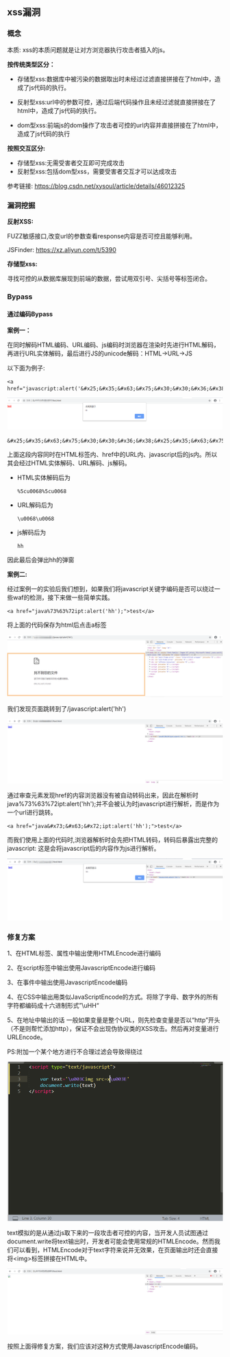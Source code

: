 ## xss漏洞

### 概念

本质: xss的本质问题就是让对方浏览器执行攻击者插入的js。  

**按传统类型区分：**

* 存储型xss:数据库中被污染的数据取出时未经过过滤直接拼接在了html中，造成了js代码的执行。

* 反射型xss:url中的参数可控，通过后端代码操作且未经过滤就直接拼接在了html中，造成了js代码的执行。
* dom型xss:前端js的dom操作了攻击者可控的url内容并直接拼接在了html中，造成了js代码的执行

**按照交互区分:**

* 存储型xss:无需受害者交互即可完成攻击
* 反射型xss:包括dom型xss，需要受害者交互才可以达成攻击

参考链接: https://blog.csdn.net/xysoul/article/details/46012325 

### 漏洞挖掘

**反射XSS:**

FUZZ敏感接口,改变url的参数查看response内容是否可控且能够利用。

JSFinder: https://xz.aliyun.com/t/5390 

**存储型xss:**

寻找可控的从数据库展现到前端的数据，尝试用双引号、尖括号等标签闭合。

### Bypass

#### 通过编码Bypass

**案例一：**

在同时解码HTML编码、URL编码、js编码时浏览器在渲染时先进行HTML解码，再进行URL实体解码，最后进行JS的unicode解码：HTML->URL->JS

以下面为例子:

```
<a href="javascript:alert('&#x25;&#x35;&#x63;&#x75;&#x30;&#x30;&#x36;&#x38;&#x25;&#x35;&#x63;&#x75;&#x30;&#x30;&#x36;&#x38;');">test</a>
```

![](media\2019-12-30-01.png)

```
&#x25;&#x35;&#x63;&#x75;&#x30;&#x30;&#x36;&#x38;&#x25;&#x35;&#x63;&#x75;&#x30;&#x30;&#x36;&#x38;
```

上面这段内容同时在HTML标签内、href中的URL内、javascript后的js内。所以其会经过HTML实体解码、URL解码、js解码。

* HTML实体解码后为

  ```
  %5cu0068%5cu0068
  ```

* URL解码后为

  ```
  \u0068\u0068
  ```

* js解码后为

  ```
  hh
  ```

因此最后会弹出hh的弹窗

**案例二:**

经过案例一的实验后我们想到，如果我们将javascript关键字编码是否可以绕过一些waf的检测，接下来做一些简单实践。

```
<a href="java%73%63%72ipt:alert('hh');">test</a>
```

将上面的代码保存为html后点击a标签

![](media\2019-12-30-02.png)

我们发现页面跳转到了/javascript:alert('hh')

![](media\2019-12-30-03.png)

通过审查元素发现href的内容浏览器没有被自动转码出来，因此在解析时java%73%63%72ipt:alert('hh');并不会被认为时javascript进行解析，而是作为一个url进行跳转。

```
<a href="java&#x73;&#x63;&#x72;ipt:alert('hh');">test</a>
```

而我们使用上面的代码时,浏览器解析时会先把HTML转码，转码后暴露出完整的javascript: 这是会将javascript后的内容作为js进行解析。

![](media\2019-12-30-04.png)

### 修复方案

1、在HTML标签、属性中输出使用HTMLEncode进行编码

2、在script标签中输出使用JavascriptEncode进行编码

3、在事件中输出使用JavascriptEncode编码

4、在CSS中输出用类似JavaScriptEncode的方式。将除了字母、数字外的所有字符都编码成十六进制形式”\uHH“ 

5、在地址中输出的话 一般如果变量是整个URL，则先检查变量是否以“http”开头（不是则帮忙添加http），保证不会出现伪协议类的XSS攻击。然后再对变量进行URLEncode。 

PS:附加一个某个地方进行不合理过滤会导致得绕过

![](media\2019-12-30-05.png)

text模拟的是从通过js取下来的一段攻击者可控的内容，当开发人员试图通过document.write将text输出时，开发者可能会使用常规的HTMLEncode。然而我们可以看到，HTMLEncode对于text字符来说并无效果，在页面输出时还会直接将\<img>标签拼接在HTML中。

![](media\2019-12-30-06.png)

按照上面得修复方案，我们应该对这种方式使用JavascriptEncode编码。